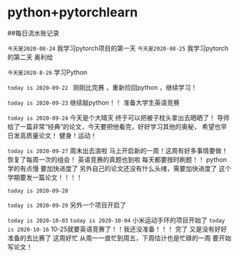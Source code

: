 # python+pytorchlearn
##每日流水账记录

`今天是2020-08-24`
我学习pytorch项目的第一天
`今天是2020-08-25`
我学习pytorch的第二天 奥利给

`今天是2020-8-26`
学习Python

`today is 2020-09-22 `
刚刚比完赛 ，重新捡回python ，继续学习！

`today is 2020-09-23`
继续敲python！！ 准备大学生英语竞赛

`today is 2020-09-24`
今天是个大晴天 终于可以把被子枕头拿出去晒晒了！
导师给了一篇非常“经典”的论文，今天要把他看完，好好学习其他的奥秘，
希望也早日发高质量论文！ 
健身！运动！

`today is 2020-09-27`
周末出去浪啦 马上开启新的一周！这周有好多事情要做！ 恢复了每周一次的组会！
英语竞赛的真题也到啦 每天都要按时刷题！！
python学的有点慢 要加快进度了
另外自己的论文还没有什么头绪，需要加快进度了
这个学期要发一篇论文！！！！

`today is 2020-09-28`

`today is 2020-09-29`
另外一个项目开启了

`today is 2020-10-03`
`today is 2020-10-04` 小米运动手环的项目开始了
`today is 2020-10-16`
10-25就要英语竞赛了！！我还没准备！！！
完了
又是没有好好准备的去比赛了
这周好忙 从周一一直忙到周五，下周估计也是忙碌的一周
要开始写论文！